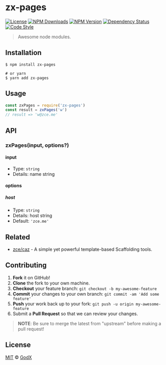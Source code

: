 # zx-pages

[![License][license-img]][license-url]
[![NPM Downloads][downloads-img]][downloads-url]
[![NPM Version][version-img]][version-url]
[![Dependency Status][dependency-img]][dependency-url]
[![Code Style][style-img]][style-url]

> Awesome node modules.

## Installation

```shell
$ npm install zx-pages

# or yarn
$ yarn add zx-pages
```

## Usage

<!-- TODO: Introduction of Usage -->

```javascript
const zxPages = require('zx-pages')
const result = zxPages('w')
// result => 'w@zce.me'
```

## API

<!-- TODO: Introduction of API -->

### zxPages(input, options?)

#### input

- Type: `string`
- Details: name string

#### options

##### host

- Type: `string`
- Details: host string
- Default: `'zce.me'`

## Related

- [zce/caz](https://github.com/zce/caz) - A simple yet powerful template-based Scaffolding tools.

## Contributing

1. **Fork** it on GitHub!
2. **Clone** the fork to your own machine.
3. **Checkout** your feature branch: `git checkout -b my-awesome-feature`
4. **Commit** your changes to your own branch: `git commit -am 'Add some feature'`
5. **Push** your work back up to your fork: `git push -u origin my-awesome-feature`
6. Submit a **Pull Request** so that we can review your changes.

> **NOTE**: Be sure to merge the latest from "upstream" before making a pull request!

## License

[MIT](LICENSE) &copy; [GodX](https://github.com/GodX-18/zx-pages)



[license-img]: https://img.shields.io/github/license/zx/zx-pages
[license-url]: https://github.com/zx/zx-pages/blob/master/LICENSE
[downloads-img]: https://img.shields.io/npm/dm/zx-pages
[downloads-url]: https://npm.im/zx-pages
[version-img]: https://img.shields.io/npm/v/zx-pages
[version-url]: https://npm.im/zx-pages
[dependency-img]: https://img.shields.io/librariesio/github/zx/zx-pages
[dependency-url]: https://github.com/zx/zx-pages
[style-img]: https://img.shields.io/badge/code_style-standard-brightgreen
[style-url]: https://standardjs.com

